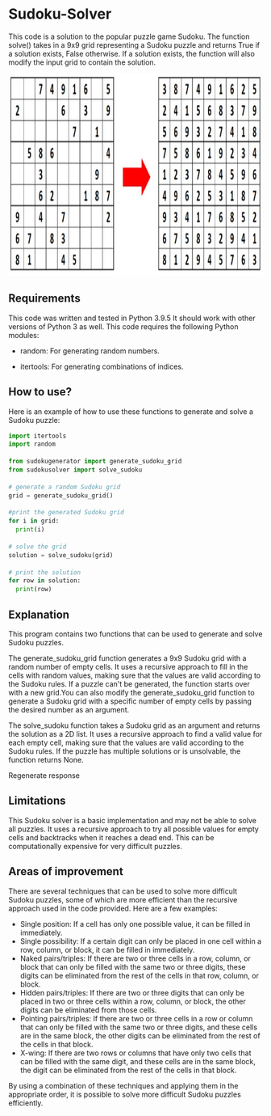 # Sudoku-Solver
This code is a solution to the popular puzzle game Sudoku. The function solve() takes in a 9x9 grid representing a Sudoku puzzle and returns True if a solution exists, False otherwise. If a solution exists, the function will also modify the input grid to contain the solution.

<p align="center">
  <img src="https://github.com/Jose-M-Ramos/Sudoku-Solver/blob/main/sudoku_solver.jpg" width="800" height="400">
</p>


## Requirements
This code was written and tested in Python 3.9.5 It should work with other versions of Python 3 as well. This code requires the following Python modules:

* random: For generating random numbers.

* itertools: For generating combinations of indices.

## How to use?
Here is an example of how to use these functions to generate and solve a Sudoku puzzle:

```python
import itertools
import random

from sudokugenerator import generate_sudoku_grid
from sudokusolver import solve_sudoku

# generate a random Sudoku grid
grid = generate_sudoku_grid()

#print the generated Sudoku grid
for i in grid:
  print(i)

# solve the grid
solution = solve_sudoku(grid)

# print the solution
for row in solution:
  print(row)


  ```
## Explanation
This program contains two functions that can be used to generate and solve Sudoku puzzles.

The generate_sudoku_grid function generates a 9x9 Sudoku grid with a random number of empty cells. It uses a recursive approach to fill in the cells with random values, making sure that the values are valid according to the Sudoku rules. If a puzzle can't be generated, the function starts over with a new grid.You can also modify the generate_sudoku_grid function to generate a Sudoku grid with a specific number of empty cells by passing the desired number as an argument.

The solve_sudoku function takes a Sudoku grid as an argument and returns the solution as a 2D list. It uses a recursive approach to find a valid value for each empty cell, making sure that the values are valid according to the Sudoku rules. If the puzzle has multiple solutions or is unsolvable, the function returns None.




Regenerate response

## Limitations
This Sudoku solver is a basic implementation and may not be able to solve all puzzles. It uses a recursive approach to try all possible values for empty cells and backtracks when it reaches a dead end. This can be computationally expensive for very difficult puzzles.

## Areas of improvement

There are several techniques that can be used to solve more difficult Sudoku puzzles, some of which are more efficient than the recursive approach used in the code provided. Here are a few examples:

* Single position: If a cell has only one possible value, it can be filled in immediately.
* Single possibility: If a certain digit can only be placed in one cell within a row, column, or block, it can be filled in immediately.
* Naked pairs/triples: If there are two or three cells in a row, column, or block that can only be filled with the same two or three digits, these digits can be eliminated from the rest of the cells in that row, column, or block.
* Hidden pairs/triples: If there are two or three digits that can only be placed in two or three cells within a row, column, or block, the other digits can be eliminated from those cells.
* Pointing pairs/triples: If there are two or three cells in a row or column that can only be filled with the same two or three digits, and these cells are in the same block, the other digits can be eliminated from the rest of the cells in that block.
* X-wing: If there are two rows or columns that have only two cells that can be filled with the same digit, and these cells are in the same block, the digit can be eliminated from the rest of the cells in that block.


By using a combination of these techniques and applying them in the appropriate order, it is possible to solve more difficult Sudoku puzzles efficiently.

